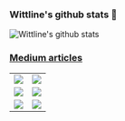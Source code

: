 ### Wittline's github stats 👋

![Wittline's github stats](https://github-readme-stats.vercel.app/api?username=wittline&count_private=true&theme=default&show_icons=true&include_all_commits=true)
 <a target="_blank" href="https://github-readme-medium-recent-article.vercel.app/medium/@coraspe-ramses/3">
 
 
### Medium articles
| | |
|:-------------------------:|:-------------------------:|
|<a target="_blank" href="https://github-readme-medium-recent-article.vercel.app/medium/@coraspe-ramses/4"><img src="https://github-readme-medium-recent-article.vercel.app/medium/@coraspe-ramses/4" >|<a target="_blank" href="https://github-readme-medium-recent-article.vercel.app/medium/@coraspe-ramses/2"><img src="https://github-readme-medium-recent-article.vercel.app/medium/@coraspe-ramses/2">
|<a target="_blank" href="https://github-readme-medium-recent-article.vercel.app/medium/@coraspe-ramses/3"><img src="https://github-readme-medium-recent-article.vercel.app/medium/@coraspe-ramses/3">|<a target="_blank" href="https://github-readme-medium-recent-article.vercel.app/medium/@coraspe-ramses/0"><img src="https://github-readme-medium-recent-article.vercel.app/medium/@coraspe-ramses/0">
|<a target="_blank" href="https://github-readme-medium-recent-article.vercel.app/medium/@coraspe-ramses/1"><img src="https://github-readme-medium-recent-article.vercel.app/medium/@coraspe-ramses/1">| <a target="_blank" href="https://github-readme-medium-recent-article.vercel.app/medium/@coraspe-ramses/1"><img src="https://github-readme-medium-recent-article.vercel.app/medium/@coraspe-ramses/5">||
 

 
  

<!--
**Wittline/Wittline** is a ✨ _special_ ✨ repository because its `README.md` (this file) appears on your GitHub profile.

Here are some ideas to get you started:

- 🔭 I’m currently working on ...
- 🌱 I’m currently learning ...
- 👯 I’m looking to collaborate on ...
- 🤔 I’m looking for help with ...
- 💬 Ask me about ...
- 📫 How to reach me: ...
- 😄 Pronouns: ...
- ⚡ Fun fact: ...
-->
